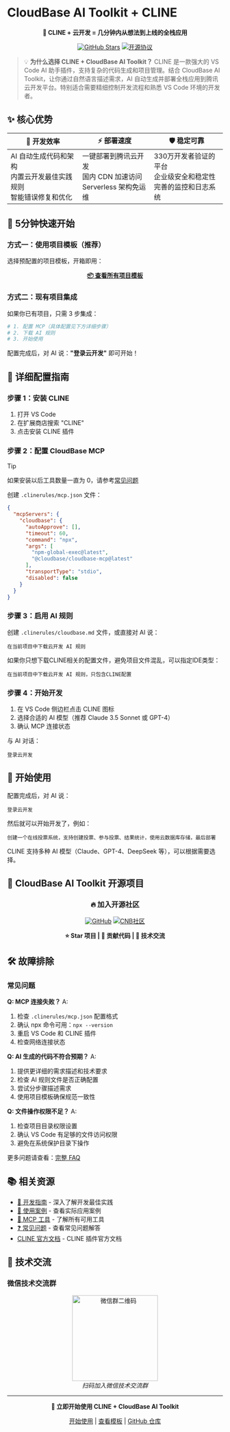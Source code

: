 # CloudBase AI Toolkit + CLINE

<div align="center">

**🚀 CLINE + 云开发 = 几分钟内从想法到上线的全栈应用**

[![GitHub Stars](https://img.shields.io/github/stars/TencentCloudBase/CloudBase-AI-ToolKit?style=social)](https://github.com/TencentCloudBase/CloudBase-AI-ToolKit)
[![开源协议](https://img.shields.io/badge/License-MIT-blue.svg)](https://github.com/TencentCloudBase/CloudBase-AI-ToolKit/blob/main/LICENSE)

</div>

> 💡 **为什么选择 CLINE + CloudBase AI Toolkit？**
> CLINE 是一款强大的 VS Code AI 助手插件，支持复杂的代码生成和项目管理。结合 CloudBase AI Toolkit，让你通过自然语言描述需求，AI 自动生成并部署全栈应用到腾讯云开发平台。特别适合需要精细控制开发流程和熟悉 VS Code 环境的开发者。

## ✨ 核心优势

| 🎯 **开发效率** | ⚡ **部署速度** | 🛡️ **稳定可靠** |
|---|---|---|
| AI 自动生成代码和架构<br/>内置云开发最佳实践规则<br/>智能错误修复和优化 | 一键部署到腾讯云开发<br/>国内 CDN 加速访问<br/>Serverless 架构免运维 | 330万开发者验证的平台<br/>企业级安全和稳定性<br/>完善的监控和日志系统 |

## 🚀 5分钟快速开始

### 方式一：使用项目模板（推荐）

选择预配置的项目模板，开箱即用：

<div align="center">

**[📦 查看所有项目模板](../templates)**

</div>

### 方式二：现有项目集成

如果你已有项目，只需 3 步集成：

```bash
# 1. 配置 MCP（具体配置见下方详细步骤）
# 2. 下载 AI 规则
# 3. 开始使用
```

配置完成后，对 AI 说：**"登录云开发"** 即可开始！

## 🔧 详细配置指南

### 步骤 1：安装 CLINE

1. 打开 VS Code
2. 在扩展商店搜索 "CLINE"
3. 点击安装 CLINE 插件

### 步骤 2：配置 CloudBase MCP


> [!TIP] 
> 如果安装以后工具数量一直为 0，请参考[常见问题](https://docs.cloudbase.net/ai/cloudbase-ai-toolkit/faq#mcp-%E6%98%BE%E7%A4%BA%E5%B7%A5%E5%85%B7%E6%95%B0%E9%87%8F%E4%B8%BA-0-%E6%80%8E%E4%B9%88%E5%8A%9E)

创建 `.clinerules/mcp.json` 文件：

```json
{
  "mcpServers": {
    "cloudbase": {
      "autoApprove": [],
      "timeout": 60,
      "command": "npx",
      "args": [
        "npm-global-exec@latest",
        "@cloudbase/cloudbase-mcp@latest"
      ],
      "transportType": "stdio",
      "disabled": false
    }
  }
}
```

### 步骤 3：启用 AI 规则

创建 `.clinerules/cloudbase.md` 文件，或直接对 AI 说：
```
在当前项目中下载云开发 AI 规则
```

如果你只想下载CLINE相关的配置文件，避免项目文件混乱，可以指定IDE类型：
```
在当前项目中下载云开发 AI 规则，只包含CLINE配置
```

### 步骤 4：开始开发

1. 在 VS Code 侧边栏点击 CLINE 图标
2. 选择合适的 AI 模型（推荐 Claude 3.5 Sonnet 或 GPT-4）
3. 确认 MCP 连接状态

与 AI 对话：

```
登录云开发
```

## 🎯 开始使用

配置完成后，对 AI 说：

```
登录云开发
```

然后就可以开始开发了，例如：

```
创建一个在线投票系统，支持创建投票、参与投票、结果统计，使用云数据库存储，最后部署
```

CLINE 支持多种 AI 模型（Claude、GPT-4、DeepSeek 等），可以根据需要选择。

## 🌟 CloudBase AI Toolkit 开源项目

<div align="center">

### 🔥 加入开源社区

[![GitHub](https://img.shields.io/badge/GitHub-TencentCloudBase/CloudBase--AI--ToolKit-black?style=for-the-badge&logo=github)](https://github.com/TencentCloudBase/CloudBase-AI-ToolKit)
[![CNB社区](https://img.shields.io/badge/CNB-CloudBase--AI--ToolKit-orange?style=for-the-badge)](https://cnb.cool/tencent/cloud/cloudbase/CloudBase-AI-ToolKit)

**⭐ Star 项目 | 🤝 贡献代码 | 💬 技术交流**

</div>

## 🛠️ 故障排除

### 常见问题

**Q: MCP 连接失败？**
A:
1. 检查 `.clinerules/mcp.json` 配置格式
2. 确认 npx 命令可用：`npx --version`
3. 重启 VS Code 和 CLINE 插件
4. 检查网络连接状态

**Q: AI 生成的代码不符合预期？**
A:
1. 提供更详细的需求描述和技术要求
2. 检查 AI 规则文件是否正确配置
3. 尝试分步骤描述需求
4. 使用项目模板确保规范一致性

**Q: 文件操作权限不足？**
A:
1. 检查项目目录权限设置
2. 确认 VS Code 有足够的文件访问权限
3. 避免在系统保护目录下操作

更多问题请查看：[完整 FAQ](../faq)

## 📚 相关资源

- [📖 开发指南](../development) - 深入了解开发最佳实践
- [🎯 使用案例](../examples) - 查看实际应用案例
- [🔧 MCP 工具](../mcp-tools) - 了解所有可用工具
- [❓ 常见问题](../faq) - 查看常见问题解答
- [CLINE 官方文档](https://cline.so/docs) - CLINE 插件官方文档

## 💬 技术交流

### 微信技术交流群

<div align="center">
<img src="https://7463-tcb-advanced-a656fc-1257967285.tcb.qcloud.la/mcp/toolkit-qrcode.png" width="200" alt="微信群二维码"/>
<br/>
<i>扫码加入微信技术交流群</i>
</div>

---

<div align="center">

**🚀 立即开始使用 CLINE + CloudBase AI Toolkit**

[开始使用](../getting-started) | [查看模板](../templates) | [GitHub 仓库](https://github.com/TencentCloudBase/CloudBase-AI-ToolKit)

</div>